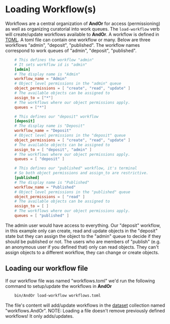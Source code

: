 
# Loading Workflow(s)

Workflows are a central organization of **AndOr** for
access (permissioning) as well as organizing curatorial 
into work queues.  The `load-workflow` verb will 
create/update workflows available to **AndOr**. A
workflow is defined in [TOML]().  A toml file can
contain one workflow or many. Below are three workflows
"admin", "deposit", "published". The workflow
names correspond to work queues of "admin", "deposit",
"published".

```toml
    # This defines the workflow "admin"
    # It sets workflow id is "admin"
    [admin]
    # The display name is "Admin"
    workflow_name = "Admin"
    # Object level permissions in the "admin" queue
    object_permissions = [ "create", "read", "update" ]
    # The available objects can be assigned to
    assign_to = ["*"]
    # The workflows where our object permissions apply.
    queues = ["*"]

    # This defines our "deposit" workflow
    [deposit]
    # The display name is "Deposit"
    workflow_name = "Deposit"
    # Object level permissions in the "deposit" queue
    object_permissions = [ "create", "read", "update" ]
    # The available objects can be assigned to
    assign_to = [ "deposit", "admin" ]
    # The workflows where our object permissions apply.
    queues = [ "deposit" ]

    # This defines our "published" workflow, it's terminal
    # So both object permissions and assign_to are restrictive.
    [published]
    # The display name is "Published"
    workflow_name = "Published"
    # Object level permissions in the "published" queue
    object_permissions = [ "read" ]
    # The available objects can be assigned to
    assign_to = [ ]
    # The workflows where our object permissions apply.
    queues = [ "published" ]
```

The admin user would have access to everything.  Our "deposit" 
workflow, in this example only can create, read and update 
objects in the "deposit" state but they can assign
the object to the "admin" queue to decide if they should be
published or not. The users who are members of "publish"
(e.g. an anonymous user if you defined that) only can read
objects. They can't assign objects to a different workflow,
they can change or create objects.


## Loading our workflow file

If our workflow file was named "workflows.toml" we'd run
the following command to setup/update the workflows in **AndOr**

```bash
    bin/AndOr load-workflow workflows.toml
```

The file's content will add/update workflows in the 
[dataset](https://caltechlibrary.github.io/dataset) collection
named "workflows.AndOr". NOTE: Loading a file doesn't
remove previously defined workflows! It only adds/updates.

